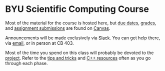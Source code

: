 ---
---

# BYU Scientific Computing Course

Most of the material for the course is hosted here, but [due dates](https://byu.instructure.com/calendar), [grades](https://byu.instructure.com/courses/22942/gradebook), and [assignment submissions](https://byu.instructure.com/courses/22942/assignments) are found on [Canvas](https://byu.instructure.com/courses/22942).

Announcements will be made exclusively via [Slack](https://byu-sci-comp.slack.com). You can get help there, via [email](mailto:scicompcourse@byu.edu), or in person at CB 403.

Most of the time you spend on this class will probably be devoted to the [project](project/overview.md). Refer to the [tips and tricks](project/overview.md#appendix-a-tips-and-tricks) and [C++ resources](resources.md#c) often as you go through each phase.
